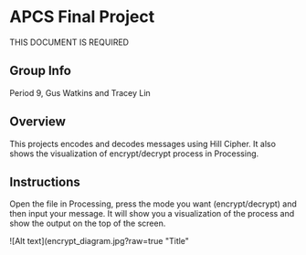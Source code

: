 # APCS Final Project
THIS DOCUMENT IS REQUIRED

## Group Info

Period 9, Gus Watkins and Tracey Lin
## Overview

This projects encodes and decodes messages using Hill Cipher. It also shows the visualization of encrypt/decrypt process in Processing.
## Instructions

Open the file in Processing, press the mode you want (encrypt/decrypt) and then input your message. It will show you a visualization of the process and show the output on the top of the screen. 

![Alt text](encrypt_diagram.jpg?raw=true "Title" 
